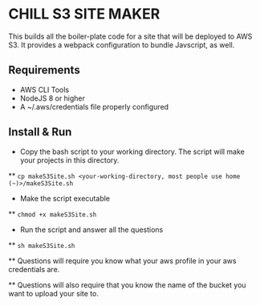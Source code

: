 # CHILL S3 SITE MAKER

This builds all the boiler-plate code for a site that will be deployed to
AWS S3. It provides a webpack configuration to bundle Javscript, as well.

## Requirements
* AWS CLI Tools
* NodeJS 8 or higher
* A ~/.aws/credentials file properly configured

## Install & Run
* Copy the bash script to your working directory. The script will make your
  projects in this directory.

** `cp makeS3Site.sh <your-working-directory, most people use home (~)>/makeS3Site.sh`

* Make the script executable

** `chmod +x makeS3Site.sh`

* Run the script and answer all the questions

** `sh makeS3Site.sh`

** Questions will require you know what your aws profile in your aws credentials are.

** Questions will also require that you know the name of the bucket you want to
   upload your site to.
